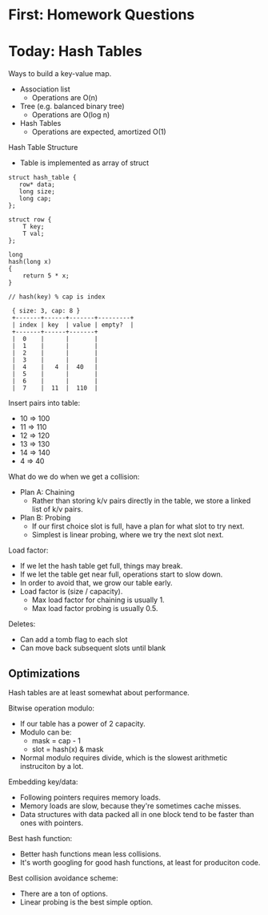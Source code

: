
# First: Homework Questions

# Today: Hash Tables

Ways to build a key-value map.

 - Association list
   - Operations are O(n)
 - Tree (e.g. balanced binary tree)
   - Operations are O(log n)
 - Hash Tables
   - Operations are expected, amortized O(1)

Hash Table Structure

 - Table is implemented as array of struct

```
struct hash_table {
   row* data;
   long size;
   long cap;
};

struct row {
    T key;
    T val;
};

long
hash(long x)
{
    return 5 * x;
}

// hash(key) % cap is index
```


```
 { size: 3, cap: 8 }
 +-------+------+-------+---------+
 | index | key  | value | empty?  |
 +-------+------+-------+
 |  0    |      |       | 
 |  1    |      |       | 
 |  2    |      |       |
 |  3    |      |       | 
 |  4    |   4  |  40   | 
 |  5    |      |       | 
 |  6    |      |       | 
 |  7    |  11  |  110  | 
```

Insert pairs into table:

 * 10 => 100
 * 11 => 110
 * 12 => 120
 * 13 => 130
 * 14 => 140 
 *  4 =>  40 

What do we do when we get a collision:

 * Plan A: Chaining
   * Rather than storing k/v pairs directly in
     the table, we store a linked list of k/v pairs.
 * Plan B: Probing
   * If our first choice slot is full, have a plan
     for what slot to try next.
   * Simplest is linear probing, where we try the
     next slot next.

Load factor:

 * If we let the hash table get full, things may break.
 * If we let the table get near full, operations start
   to slow down.
 * In order to avoid that, we grow our table early.
 * Load factor is (size / capacity).
   * Max load factor for chaining is usually 1.
   * Max load factor probing is usually 0.5.

Deletes:

 * Can add a tomb flag to each slot
 * Can move back subsequent slots until blank

## Optimizations

Hash tables are at least somewhat about performance.

Bitwise operation modulo:

 - If our table has a power of 2 capacity.
 - Modulo can be:
   - mask = cap - 1
   - slot = hash(x) & mask
 - Normal modulo requires divide, which is the
   slowest arithmetic instruciton by a lot.

Embedding key/data:

 - Following pointers requires memory loads.
 - Memory loads are slow, because they're sometimes
   cache misses.
 - Data structures with data packed all in one block
   tend to be faster than ones with pointers.

Best hash function:

 - Better hash functions mean less collisions.
 - It's worth googling for good hash functions,
   at least for produciton code.

Best collision avoidance scheme:

 - There are a ton of options.
 - Linear probing is the best simple option.


 









